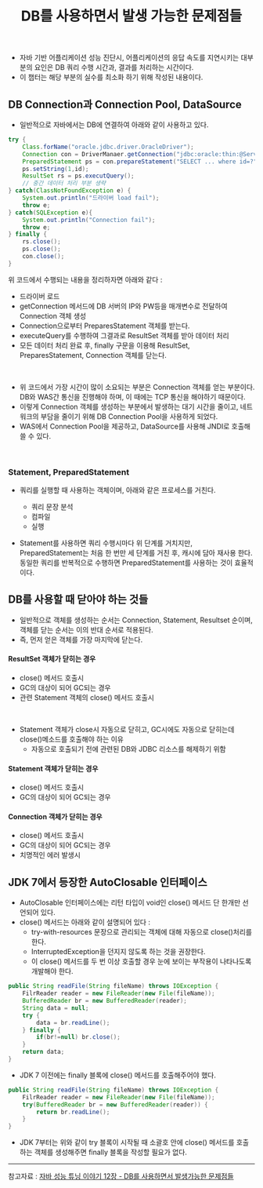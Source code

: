﻿---
layout: post
title: DB를 사용하면서 발생 가능한 문제점들
categories: [java]
tags: [java, spring, 자바 성능 튜닝 이야기]
description: DB 사용시 유의해야 할 점
fullview: false
comments: true
---


* 자바 기반 어플리케이션 성능 진단시, 어플리케이션의 응답 속도를 지연시키는 대부분의 요인은 DB 쿼리 수행 시간과, 결과를 처리하는 시간이다.
* 이 챕터는 해당 부분의 실수를 최소화 하기 위해 작성된 내용이다.


## DB Connection과 Connection Pool, DataSource
* 일반적으로 자바에서는 DB에 연결하여 아래와 같이 사용하고 있다.

```java
try {
	Class.forName("oracle.jdbc.driver.OracleDriver");
	Connection con = DriverManaer.getConnection("jdbc:oracle:thin:@ServerIP:1521:SID","ID","Password");
	PreparedStatement ps = con.prepareStatement("SELECT ... where id=?");
	ps.setString(1,id);
	ResultSet rs = ps.executQuery();
	// 중간 데이터 처리 부분 생략
} catch(ClassNotFoundException e) {
	System.out.println("드라이버 load fail");
	throw e;
} catch(SQLException e){
	System.out.println("Connection fail");
	throw e;
} finally {
	rs.close();
	ps.close();
	con.close();
}
```
위 코드에서 수행되는 내용을 정리하자면 아래와 같다 : 
* 드라이버 로드
* getConnection 메서드에 DB 서버의 IP와 PW등을 매개변수로 전달하여 Connection 객체 생성
* Connection으로부터 PreparesStatement 객체를 받는다.
* executeQuery를 수행하여 그결과로 ResultSet 객체를 받아 데이터 처리
* 모든 데이터 처리 완료 후, finally 구문을 이용해 ResultSet, PreparesStatement, Connection 객체를 닫는다.

<br/>

* 위 코드에서 가장 시간이 많이 소요되는 부분은 Connection 객체를 얻는 부분이다. DB와 WAS간 통신을 진행해야 하며, 이 때에는 TCP 통신을 해야하기 때문이다.
* 이렇게 Connection 객체를 생성하는 부분에서 발생하는 대기 시간을 줄이고, 네트워크의 부담을 줄이기 위해 DB Connection Pool을 사용하게 되었다.
* WAS에서 Connection Pool을 제공하고, DataSource를 사용해 JNDI로 호출해 쓸 수 있다.


<br/>

### Statement, PreparedStatement
* 쿼리를 실행할 때 사용하는 객체이며, 아래와 같은 프로세스를 거친다.
	* 쿼리 문장 분석
	* 컴파일
	* 실행

* Statement를 사용하면 쿼리 수행시마다 위 단계를 거치지만, PreparedStatement는 처음 한 번만 세 단계를 거친 후, 캐시에 담아 재사용 한다. 동일한 쿼리를 반복적으로 수행하면 PreparedStatement를 사용하는 것이 효율적이다.

## DB를 사용할 때 닫아야 하는 것들
* 일반적으로 객체를 생성하는 순서는 Connection, Statement, Resultset 순이며, 객체를 닫는 순서는 이의 반대 순서로 적용된다.
* 즉, 먼저 얻은 객체를 가장 마지막에 닫는다.

#### ResultSet 객체가 닫히는 경우
* close() 메서드 호출시
* GC의 대상이 되어 GC되는 경우
* 관련 Statement 객체의 close() 메서드 호출시

<br/>

* Statement 객체가 close시 자동으로 닫히고, GC시에도 자동으로 닫히는데 close()메소드를 호출해야 하는 이유 
	* 자동으로 호출되기 전에 관련된 DB와 JDBC 리소스를 해제하기 위함

#### Statement 객체가 닫히는 경우
* close() 메서드 호출시
* GC의 대상이 되어 GC되는 경우

#### Connection 객체가 닫히는 경우
* close() 메서드 호출시
* GC의 대상이 되어 GC되는 경우
* 치명적인 에러 발생시


## JDK 7에서 등장한 AutoClosable 인터페이스
* AutoClosable 인터페이스에는 리턴 타입이 void인 close() 메서드 단 한개만 선언되어 있다.
* close() 메서드는 아래와 같이 설명되어 있다 : 
	* try-with-resources 문장으로 관리되는 객체에 대해 자동으로 close()처리를 한다.
	* InterruptedException을 던지지 않도록 하는 것을 권장한다.
	* 이 close() 메서드를 두 번 이상 호출할 경우 눈에 보이는 부작용이 나타나도록 개발해야 한다.

```java
public String readFile(String fileName) throws IOException {
	FilrReader reader = new FileReader(new File(fileName));
	BufferedReader br = new BufferedReader(reader);
	String data = null;
	try {
		data = br.readLine();
	} finally {
		if(br!=null) br.close();
	}
	return data;
}
```

* JDK 7 이전에는 finally 블록에 close() 메서드를 호출해주어야 했다.

```java
public String readFile(String fileName) throws IOException {
	FilrReader reader = new FileReader(new File(fileName));
	try(BufferedReader br = new BufferedReader(reader)) {
		return br.readLine();
	}
}
```

* JDK 7부터는 위와 같이 try 블록이 시작될 때 소괄호 안에 close() 메서드를 호출하는 객체를 생성해주면 finally 블록을 작성할 필요가 없다.

***
참고자료 : 
[자바 성능 튜닝 이야기 12장 - DB를 사용하면서 발생가능한 문제점들](http://www.kyobobook.co.kr/product/detailViewKor.laf?mallGb=KOR&ejkGb=KOR&barcode=9788966260928)
